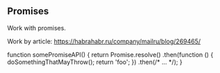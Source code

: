 Promises
---
 
Work with promises.

Work by article:
https://habrahabr.ru/company/mailru/blog/269465/
 
function somePromiseAPI() {
  return Promise.resolve()
    .then(function () {
      doSomethingThatMayThrow();
      return 'foo';
    })
    .then(/* ... */);
}